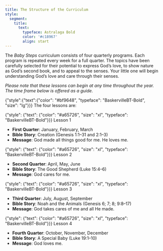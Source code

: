```yaml
---
title: The Structure of the Curriculum
style:
  segment:
    title:
      text:
        typeface: Astralaga Bold
        color: '#c18967'
        align: start
---
```


The _Baby Steps_ curriculum consists of four quarterly programs. Each program is repeated every week for a full quarter. The topics have been carefully selected for their potential to express God’s love, to show nature as God’s second book, and to appeal to the senses. Your little one will begin understanding God’s love and care through their senses.

_Please note that these lessons can begin at any time throughout the year. The time frame below is offered as a guide._

{"style":{"text":{"color": "#bf9648", "typeface": "BaskervilleBT-Bold", "size": "lg"}}}
The four lessons are:

{"style": {"text": {"color": "#a65726", "size": "xl", "typeface": "BaskervilleBT-Bold"}}}
Lesson 1

+ **First Quarter**: January, February, March
+ **Bible Story**: Creation (Genesis 1:1–31 and 2:1–3)
+ **Message**: God made all things good for me. He loves me.

{"style": {"text": {"color": "#a65726", "size": "xl", "typeface": "BaskervilleBT-Bold"}}}
Lesson 2

+ **Second Quarter**: April, May, June
+ **Bible Story**: The Good Shepherd (Luke 15:4–6)
+ **Message**: God cares for me.

{"style": {"text": {"color": "#a65726", "size": "xl", "typeface": "BaskervilleBT-Bold"}}}
Lesson 3

+ **Third Quarter**: July, August, September
+ **Bible Story**: Noah and the Animals (Genesis 6; 7; 8; 9:8–17)
+ **Message**: God takes cares of me and all He made.

{"style": {"text": {"color": "#a65726", "size": "xl", "typeface": "BaskervilleBT-Bold"}}}
Lesson 4

+ **Fourth Quarter**: October, November, December
+ **Bible Story**: A Special Baby (Luke 19:1–10)
+ **Message**: God loves me.